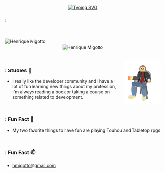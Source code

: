 <div align="center" >
  
[![Typing SVG](https://readme-typing-svg.herokuapp.com?font=Times+New+Roman&size=60&pause=1000&color=629DE1&background=55678A00&width=435&height=90&lines=Migotto's+Github)](https://git.io/typing-svg)
 
 </div>

### : 

<br>
<br>

<div align="center" >
<img align="left" src="https://github-readme-stats.vercel.app/api/top-langs?username=Hmigotto&langs_count=20&show_icons=true&locale=en&layout=compact" alt="Henrique Migotto" />
 </div>
 
 <br>
 
 <div align="center">
  <img align="center" src="https://github-readme-stats.vercel.app/api?username=Hmigotto&show_icons=true&locale=en" alt="Henrique Migotto" />
 </div>
 
<br>
<br>

<img align='right' height='140' style="margin-left:20px" src='assets/Eugotto.gif' alt='Lesgo'>

### : Studies 📖
- I really like the developer community and I have a lot of fun learning new things about my profession, I'm always reading a book or taking a course on something related to development.

<br>

### : Fun Fact 🎲
- My two favorite things to have fun are playing Touhou and Tabletop rpgs

<br>

### : Fun Fact 📫
- hmigotto@gmail.com
